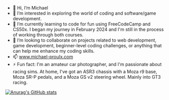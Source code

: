 - 👋 Hi, I’m Michael
- 👀 I’m interested in exploring the world of coding and software/game development.
- 🌱 I’m currently learning to code for fun using FreeCodeCamp and CS50x. I began my journey in February 2024 and I'm still in the process of working through both courses.
- 💞️ I’m looking to collaborate on projects related to web development, game development, beginner-level coding challenges, or anything that can help me enhance my coding skills.
- 📫 www.michael-proulx.com
- ⚡ Fun fact: I'm an amateur car photographer, and I'm passionate about racing sims. At home, I've got an ASR3 chassis with a Moza r9 base, Moza SR-P pedals, and a Moza GS v2 steering wheel. Mainly into GT3 racing.


[![Anurag's GitHub stats](https://github-readme-stats.vercel.app/api?username=Mickeldeath&show_icons=true&theme=dark)](https://github.com/anuraghazra/github-readme-stats)
<!---
Mickeldeath/Mickeldeath is a ✨ special ✨ repository because its `README.md` (this file) appears on your GitHub profile.
You can click the Preview link to take a look at your changes.
--->
